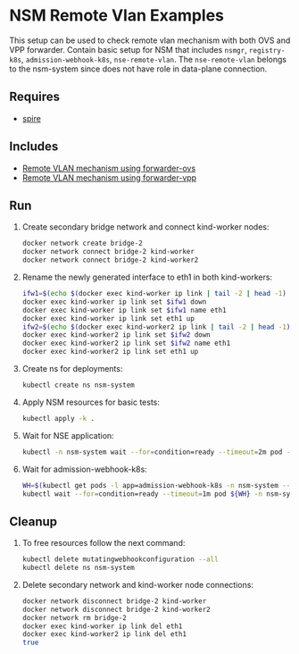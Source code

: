 # NSM Remote Vlan Examples

This setup can be used to check remote vlan mechanism with both OVS and VPP forwarder. Contain basic setup for NSM that includes `nsmgr`, `registry-k8s`, `admission-webhook-k8s`, `nse-remote-vlan`. The `nse-remote-vlan` belongs to the nsm-system since does not have role in data-plane connection.

## Requires

- [spire](../spire)

## Includes

- [Remote VLAN mechanism using forwarder-ovs](./rvlanovs)
- [Remote VLAN mechanism using forwarder-vpp](./rvlanvpp)

## Run

1. Create secondary bridge network and connect kind-worker nodes:

    ```bash
    docker network create bridge-2
    docker network connect bridge-2 kind-worker
    docker network connect bridge-2 kind-worker2
    ```

2. Rename the newly generated interface to eth1 in both kind-workers:

    ```bash
    ifw1=$(echo $(docker exec kind-worker ip link | tail -2 | head -1) | cut -f1 -d"@" | cut -f2 -d" ")
    docker exec kind-worker ip link set $ifw1 down
    docker exec kind-worker ip link set $ifw1 name eth1
    docker exec kind-worker ip link set eth1 up
    ifw2=$(echo $(docker exec kind-worker2 ip link | tail -2 | head -1) | cut -f1 -d"@" | cut -f2 -d" ")
    docker exec kind-worker2 ip link set $ifw2 down
    docker exec kind-worker2 ip link set $ifw2 name eth1
    docker exec kind-worker2 ip link set eth1 up
    ```

3. Create ns for deployments:

    ```bash
    kubectl create ns nsm-system
    ```

4. Apply NSM resources for basic tests:

    ```bash
    kubectl apply -k .
    ```

5. Wait for NSE application:

    ```bash
    kubectl -n nsm-system wait --for=condition=ready --timeout=2m pod -l app=nse-remote-vlan
    ```

6. Wait for admission-webhook-k8s:

    ```bash
    WH=$(kubectl get pods -l app=admission-webhook-k8s -n nsm-system --template '{{range .items}}{{.metadata.name}}{{"\n"}}{{end}}')
    kubectl wait --for=condition=ready --timeout=1m pod ${WH} -n nsm-system
    ```

## Cleanup

1. To free resources follow the next command:

    ```bash
    kubectl delete mutatingwebhookconfiguration --all
    kubectl delete ns nsm-system
    ```

2. Delete secondary network and kind-worker node connections:

    ```bash
    docker network disconnect bridge-2 kind-worker
    docker network disconnect bridge-2 kind-worker2
    docker network rm bridge-2
    docker exec kind-worker ip link del eth1
    docker exec kind-worker2 ip link del eth1
    true
    ```
